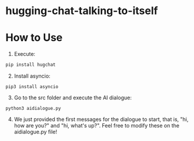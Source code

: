 # hugging-chat-talking-to-itself

# How to Use
1. Execute:

```bash
pip install hugchat
```
2. Install asyncio:
```
pip3 install asyncio
```
3. Go to the src folder and execute the AI dialogue:
```
python3 aidialogue.py
```

4. We just provided the first messages for the dialogue to start, that is, "hi, how are you?" and "hi, what's up?". Feel free to modify these on the aidialogue.py file!

